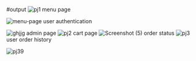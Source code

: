 #output
![pj1](https://user-images.githubusercontent.com/70386494/164056509-50a9da4f-7e53-45d8-8df8-df686359ea72.png)
menu page

![menu-page](https://user-images.githubusercontent.com/70386494/164061162-aa775cbe-e6b6-458d-ae68-579cb8c4d823.png)
user authentication

![ghjjg](https://user-images.githubusercontent.com/70386494/164061518-e43f10b1-0228-4c76-bbd9-4c05d54674a7.png)
admin page
![pj2](https://user-images.githubusercontent.com/70386494/164058700-71ff5ac5-5986-4581-ad29-9e363d54c0dd.png)
cart page
![Screenshot (5)](https://user-images.githubusercontent.com/70386494/164059429-922309f3-1f09-488d-8cc7-6dd01c2b64a0.png)
order status
![pj3](https://user-images.githubusercontent.com/70386494/164058741-54ce3926-41d4-454c-ace3-1894ae2dc3f2.png)
user order history

![pj39](https://user-images.githubusercontent.com/70386494/164061686-25e2267f-43ff-438c-a82e-a83dfd0f7849.png)
